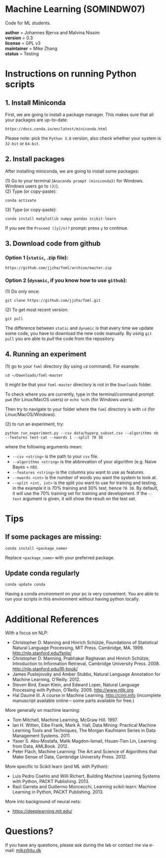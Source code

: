 # Machine Learning (SOMINDW07)

Code for ML students.

__author__ = Johannes Bjerva and Malvina Nissim  
__version__ = 0.3  
__license__ = GPL v3  
__maintainer__ = Mike Zhang  
__status__ = Testing

# Instructions on running Python scripts
## 1. Install Miniconda

First, we are going to install a package manager. This makes sure that all your packages are up-to-date:

    https://docs.conda.io/en/latest/miniconda.html    
    
Please note: pick the `Python 3.8` version, also check whether your system is `32-bit` or `64-bit`.  

## 2. Install packages

After installing miniconda, we are going to install some packages:  

(1) Go to your terminal (`Anaconda prompt (miniconda3)` for Windows. Windows users go to `(3)`).  
(2) Type (or copy-paste):

    conda activate  

(3) Type (or copy-paste):

    conda install matplotlib numpy pandas scikit-learn  
    
If you see the `Proceed ([y]/n)?` prompt: press `y` to continue.

## 3. Download code from github

### Option 1 (`static`, .zip file):  
    https://github.com/jjzha/foml/archive/master.zip  

### Option 2 (`dynamic`, if you know how to use `github`):  
(1) Do only once:  

    git clone https://github.com/jjzha/foml.git  

(2) To get most recent version:  

    git pull

The difference between `static` and `dynamic` is that every time we update some code, you have to download the new code manually. By using `git pull` you are able to *pull* the code from the repository.

## 4. Running an experiment

(1) go to your `foml` directory (by using `cd` command). For example:  

    cd ~/Downloads/foml-master
   
It might be that your `foml-master` directory is not in the `Downloads` folder. 

To check where you are currently, type in the terminal/command prompt: `pwd` (for Linux/MacOS users) or `echo %cd%` (for Windows users). 

Then try to navigate to your folder where the `foml` directory is with `cd` (for Linux/MacOS/Windows).

(2) to run an experiment, try:  
    
    python run_experiment.py --csv data/hyperp_subset.csv --algorithms nb --features text-cat --nwords 1 --split 70 30

where the following arguments mean:
- `--csv <string>` is the path to your `csv` file.
- `--algorithms <string>` is the abbrevation of your algorithm (e.g. Naive Bayes = nb).
- `--features <string>` is the columns you want to use as features.
- `--nwords <int>` is the number of words you want the system to look at.
- `--split <int, int>` is the split you want to use for training and testing, in the example it is 70% training and 30% test, hence `70 30`.
By default, it will use the 70% training set for training and development. If the `--test` argument is given, it will show the result on the test set.

# Tips
##  If some packages are missing:  

    conda install <package_name>  

Replace `<package_name>` with your preferred package.

## Update conda regularly

    conda update conda

Having a conda *environment* on your pc is very convenient. You are able to run your scripts in this environment without having python locally.

# Additional References

With a focus on NLP:  

- Christopher D. Manning and Hinrich Schütze, Foundations of Statistical Natural Language Processing, MIT Press. Cambridge, MA. 1999. http://nlp.stanford.edu/fsnlp/
- Christopher D. Manning, Prabhakar Raghavan and Hinrich Schütze, Introduction to Information Retrieval, Cambridge University Press. 2008. http://nlp.stanford.edu/IR-book/
- James Pustejovsky and Amber Stubbs, Natural Language Annotation for Machine Learning, O’Reilly. 2012.
- Steven Bird, Ewan Klein, and Edward Loper, Natural Language Processing with Python, O’Reilly. 2009. http://www.nltk.org
- Hal Daumé III. A course in Machine Learning. http://ciml.info (incomplete manuscript available online – some parts available for free.)

More generally on machine learning:  

- Tom Mitchell, Machine Learning, McGraw Hill. 1997.
- Ian H. Witten, Eibe Frank, Mark A. Hall, Data Mining: Practical Machine Learning Tools and Techniques, The Morgan Kaufmann Series in Data Management Systems. 2011.
- Yaser S. Abu-Mostafa, Malik Magdon-Ismail, Hsuan-Tien Lin, Learning from Data, AMLBook. 2012.
- Peter Flach, Machine Learning: The Art and Science of Algorithms that Make Sense of Data, Cambridge University Press. 2012.

More specific to Scikit learn (and ML with Python):  

- Luis Pedro Coehlo and Willi Richert, Building Machine Learning Systems with Python, PACKT Publishing. 2013.
- Raúl Garreta and Guillermo Moncecchi, Learning scikit-learn: Machine Learning in Python, PACKT Publishing. 2013.

More into background of neural nets:

- https://deeplearning.mit.edu/

# Questions?

If you have any questions, please ask during the lab or contact me via e-mail:
    mikz@itu.dk
